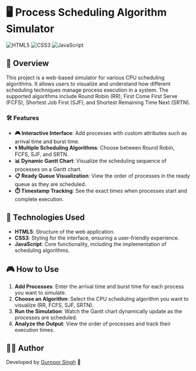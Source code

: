# 🖥️ Process Scheduling Algorithm Simulator

![HTML5](https://img.shields.io/badge/HTML5-Structure-orange?style=for-the-badge&logo=html5)
![CSS3](https://img.shields.io/badge/CSS3-Styling-blue?style=for-the-badge&logo=css3)
![JavaScript](https://img.shields.io/badge/JavaScript-Functionality-yellow?style=for-the-badge&logo=javascript)

## 📄 Overview

This project is a web-based simulator for various CPU scheduling algorithms. It allows users to visualize and understand how different scheduling techniques manage process execution in a system. The supported algorithms include Round Robin (RR), First Come First Serve (FCFS), Shortest Job First (SJF), and Shortest Remaining Time Next (SRTN).

### 🛠️ Features

- **🎮 Interactive Interface**: Add processes with custom attributes such as arrival time and burst time.
- **🌀 Multiple Scheduling Algorithms**: Choose between Round Robin, FCFS, SJF, and SRTN.
- **📊 Dynamic Gantt Chart**: Visualize the scheduling sequence of processes on a Gantt chart.
- **📋 Ready Queue Visualization**: View the order of processes in the ready queue as they are scheduled.
- **⏱️ Timestamp Tracking**: See the exact times when processes start and complete execution.

## 🚀 Technologies Used

- **HTML5**: Structure of the web application.
- **CSS3**: Styling for the interface, ensuring a user-friendly experience.
- **JavaScript**: Core functionality, including the implementation of scheduling algorithms.


## 🎮 How to Use

1. **Add Processes**: Enter the arrival time and burst time for each process you want to simulate.
2. **Choose an Algorithm**: Select the CPU scheduling algorithm you want to visualize (RR, FCFS, SJF, SRTN).
3. **Run the Simulation**: Watch the Gantt chart dynamically update as the processes are scheduled.
4. **Analyze the Output**: View the order of processes and track their execution times.


## 👨‍💻 Author

Developed by [Gurnoor Singh](https://github.com/guriii-singh) 🚀
